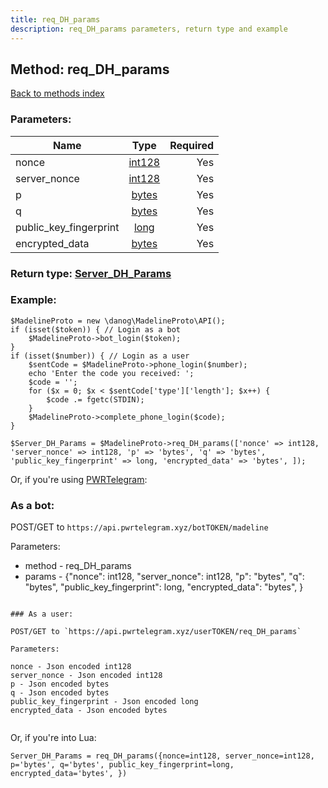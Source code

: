 ```yaml
---
title: req_DH_params
description: req_DH_params parameters, return type and example
---
```

## Method: req\_DH\_params  
[Back to methods index](index.md)


### Parameters:

| Name     |    Type       | Required |
|----------|:-------------:|---------:|
|nonce|[int128](../types/int128.md) | Yes|
|server\_nonce|[int128](../types/int128.md) | Yes|
|p|[bytes](../types/bytes.md) | Yes|
|q|[bytes](../types/bytes.md) | Yes|
|public\_key\_fingerprint|[long](../types/long.md) | Yes|
|encrypted\_data|[bytes](../types/bytes.md) | Yes|


### Return type: [Server\_DH\_Params](../types/Server_DH_Params.md)

### Example:


```
$MadelineProto = new \danog\MadelineProto\API();
if (isset($token)) { // Login as a bot
    $MadelineProto->bot_login($token);
}
if (isset($number)) { // Login as a user
    $sentCode = $MadelineProto->phone_login($number);
    echo 'Enter the code you received: ';
    $code = '';
    for ($x = 0; $x < $sentCode['type']['length']; $x++) {
        $code .= fgetc(STDIN);
    }
    $MadelineProto->complete_phone_login($code);
}

$Server_DH_Params = $MadelineProto->req_DH_params(['nonce' => int128, 'server_nonce' => int128, 'p' => 'bytes', 'q' => 'bytes', 'public_key_fingerprint' => long, 'encrypted_data' => 'bytes', ]);
```

Or, if you're using [PWRTelegram](https://pwrtelegram.xyz):

### As a bot:

POST/GET to `https://api.pwrtelegram.xyz/botTOKEN/madeline`

Parameters:

* method - req_DH_params
* params - {"nonce": int128, "server_nonce": int128, "p": "bytes", "q": "bytes", "public_key_fingerprint": long, "encrypted_data": "bytes", }

```

### As a user:

POST/GET to `https://api.pwrtelegram.xyz/userTOKEN/req_DH_params`

Parameters:

nonce - Json encoded int128
server_nonce - Json encoded int128
p - Json encoded bytes
q - Json encoded bytes
public_key_fingerprint - Json encoded long
encrypted_data - Json encoded bytes


```

Or, if you're into Lua:

```
Server_DH_Params = req_DH_params({nonce=int128, server_nonce=int128, p='bytes', q='bytes', public_key_fingerprint=long, encrypted_data='bytes', })
```

